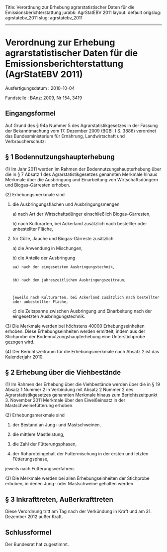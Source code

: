 Title: Verordnung zur Erhebung agrarstatistischer Daten für die Emissionsberichterstattung
jurabk: AgrStatEBV 2011
layout: default
origslug: agrstatebv_2011
slug: agrstatebv_2011

---

# Verordnung zur Erhebung agrarstatistischer Daten für die Emissionsberichterstattung (AgrStatEBV 2011)

Ausfertigungsdatum
:   2010-10-04

Fundstelle
:   BAnz: 2009, Nr 154, 3419


## Eingangsformel

Auf Grund des § 94a Nummer 5 des Agrarstatistikgesetzes in der Fassung
der Bekanntmachung vom 17. Dezember 2009 (BGBl. I S. 3886) verordnet
das Bundesministerium für Ernährung, Landwirtschaft und
Verbraucherschutz:


## § 1 Bodennutzungshaupterhebung

(1) Im Jahr 2011 werden im Rahmen der Bodennutzungshaupterhebung über
die in § 7 Absatz 1 des Agrarstatistikgesetzes genannten Merkmale
hinaus Merkmale über die Ausbringung und Einarbeitung von
Wirtschaftsdüngern und Biogas-Gärresten erhoben.

(2) Erhebungsmerkmale sind

1.  die Ausbringungsflächen und Ausbringungsmengen

    a)  nach Art der Wirtschaftsdünger einschließlich Biogas-Gärresten,


    b)  nach Kulturarten, bei Ackerland zusätzlich nach bestellter oder
        unbestellter Fläche,





2.  für Gülle, Jauche und Biogas-Gärreste zusätzlich

    a)  die Anwendung in Mischungen,


    b)  die Anteile der Ausbringung

        aa) nach der eingesetzten Ausbringungstechnik,


        bb) nach dem jahreszeitlichen Ausbringungszeitraum,



        jeweils nach Kulturarten, bei Ackerland zusätzlich nach bestellter
        oder unbestellter Fläche,


    c)  die Zeitspanne zwischen Ausbringung und Einarbeitung nach der
        eingesetzten Ausbringungstechnik.







(3) Die Merkmale werden bei höchstens 40000 Erhebungseinheiten
erhoben. Diese Erhebungseinheiten werden ermittelt, indem aus der
Stichprobe der Bodennutzungshaupterhebung eine Unterstichprobe gezogen
wird.

(4) Der Berichtszeitraum für die Erhebungsmerkmale nach Absatz 2 ist
das Kalenderjahr 2010.


## § 2 Erhebung über die Viehbestände

(1) Im Rahmen der Erhebung über die Viehbestände werden über die in §
19 Absatz 1 Nummer 2 in Verbindung mit Absatz 2 Nummer 2 des
Agrarstatistikgesetzes genannten Merkmale hinaus zum Berichtszeitpunkt
3\. November 2011 Merkmale über den Eiweißeinsatz in der
Mastschweinefütterung erhoben.

(2) Erhebungsmerkmale sind

1.  der Bestand an Jung- und Mastschweinen,


2.  die mittlere Mastleistung,


3.  die Zahl der Fütterungsphasen,


4.  der Rohproteingehalt der Futtermischung in der ersten und letzten
    Fütterungsphase,



jeweils nach Fütterungsverfahren.

(3) Die Merkmale werden bei allen Erhebungseinheiten der Stichprobe
erhoben, in denen Jung- oder Mastschweine gehalten werden.


## § 3 Inkrafttreten, Außerkrafttreten

Diese Verordnung tritt am Tag nach der Verkündung in Kraft und am 31.
Dezember 2012 außer Kraft.


## Schlussformel

Der Bundesrat hat zugestimmt.

